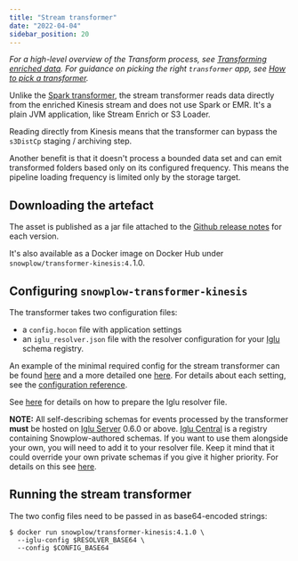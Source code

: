 ```yaml
---
title: "Stream transformer"
date: "2022-04-04"
sidebar_position: 20
---
```


_For a high-level overview of the Transform process, see [Transforming enriched data](/docs/pipeline-components-and-applications/loaders-storage-targets/snowplow-rdb-loader-3-0-0/transforming-enriched-data/index.md). For guidance on picking the right `transformer` app, see [How to pick a transformer](/docs/pipeline-components-and-applications/loaders-storage-targets/snowplow-rdb-loader-3-0-0/index.md#how-to-pick-a-transformer)._

Unlike the [Spark transformer](/docs/pipeline-components-and-applications/loaders-storage-targets/snowplow-rdb-loader-3-0-0/transforming-enriched-data/spark-transformer/index.md), the stream transformer reads data directly from the enriched Kinesis stream and does not use Spark or EMR. It's a plain JVM application, like Stream Enrich or S3 Loader.

Reading directly from Kinesis means that the transformer can bypass the `s3DistCp` staging / archiving step.

Another benefit is that it doesn't process a bounded data set and can emit transformed folders based only on its configured frequency. This means the pipeline loading frequency is limited only by the storage target.

## Downloading the artefact

The asset is published as a jar file attached to the [Github release notes](https://github.com/snowplow/snowplow-rdb-loader/releases) for each version.

It's also available as a Docker image on Docker Hub under `snowplow/transformer-kinesis:4.`1.0.

## Configuring `snowplow-transformer-kinesis`

The transformer takes two configuration files:

- a `config.hocon` file with application settings
- an `iglu_resolver.json` file with the resolver configuration for your [Iglu](https://github.com/snowplow/iglu) schema registry.

An example of the minimal required config for the stream transformer can be found [here](https://github.com/snowplow/snowplow-rdb-loader/blob/master/config/transformer.kinesis.config.minimal.hocon) and a more detailed one [here](https://github.com/snowplow/snowplow-rdb-loader/blob/master/config/transformer.kinesis.config.reference.hocon). For details about each setting, see the [configuration reference](/docs/pipeline-components-and-applications/loaders-storage-targets/snowplow-rdb-loader-3-0-0/transforming-enriched-data/rdb-transformer-configuration-reference/index.md).

See [here](/docs/pipeline-components-and-applications/iglu/iglu-resolver/index.md) for details on how to prepare the Iglu resolver file.

**NOTE:** All self-describing schemas for events processed by the transformer **must** be hosted on [Iglu Server](/docs/pipeline-components-and-applications/iglu/iglu-repositories/iglu-server/index.md) 0.6.0 or above. [Iglu Central](/docs/pipeline-components-and-applications/iglu/iglu-repositories/iglu-central/index.md) is a registry containing Snowplow-authored schemas. If you want to use them alongside your own, you will need to add it to your resolver file. Keep it mind that it could override your own private schemas if you give it higher priority. For details on this see [here](https://discourse.snowplow.io/t/important-changes-to-iglu-centrals-api-for-schema-lists/5720#how-will-this-affect-my-snowplow-pipeline-3).

## Running the stream transformer

The two config files need to be passed in as base64-encoded strings:

```
$ docker run snowplow/transformer-kinesis:4.1.0 \
  --iglu-config $RESOLVER_BASE64 \
  --config $CONFIG_BASE64
```
